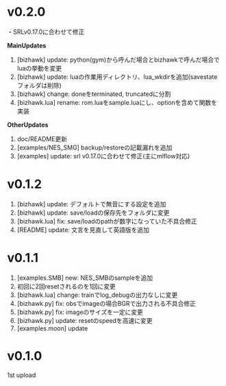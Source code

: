 
# v0.2.0

・SRLv0.17.0に合わせて修正

**MainUpdates**

1. [bizhawk] update: python(gym)から呼んだ場合とbizhawkで呼んだ場合でluaの挙動を変更
1. [bizhawk] update: luaの作業用ディレクトリ、lua_wkdirを追加(savestateフォルダは削除)
1. [bizhawk] change: doneをterminated, truncatedに分割
1. [bizhawk.lua] rename: rom.luaをsample.luaにし、optionを含めて関数を実装

**OtherUpdates**

1. doc/README更新
1. [examples/NES_SMG] backup/restoreの記載漏れを追加
1. [examples] update: srl v0.17.0に合わせて修正(主にmlflow対応)


# v0.1.2

1. [bizhawk] update: デフォルトで無音にする設定を追加
1. [bizhawk] update: save/loadの保存先をフォルダに変更
1. [bizhawk.lua] fix: save/loadのpathが数字になっていた不具合修正
1. [README] update: 文言を見直して英語版を追加


# v0.1.1

1. [examples.SMB] new: NES_SMBのsampleを追加
1. 初回に2回resetされるのを1回に変更
1. [bizhawk.lua] change: trainでlog_debugの出力なしに変更
1. [bizhawk.py] fix: obsでimageの場合BGRで出力される不具合修正
1. [bizhawk.py] fix: imageのサイズを一定に変更
1. [bizhawk.py] update: resetのspeedを高速に変更
1. [examples.moon] update


# v0.1.0

1st upload


